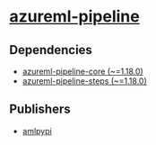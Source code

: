 # [azureml-pipeline](https://pypi.org/project/azureml-pipeline)

## Dependencies
- [azureml-pipeline-core (~=1.18.0)](packages/a/azureml-pipeline-core.md)
- [azureml-pipeline-steps (~=1.18.0)](packages/a/azureml-pipeline-steps.md)



## Publishers
- [amlpypi](https://pypi.org/user/amlpypi)

